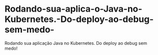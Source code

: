 # Rodando-sua-aplica-o-Java-no-Kubernetes.-Do-deploy-ao-debug-sem-medo-
Rodando sua aplicação Java no Kubernetes. Do deploy ao debug sem medo!
